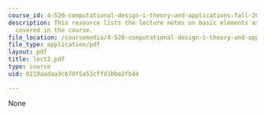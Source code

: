 ```yaml
---
course_id: 4-520-computational-design-i-theory-and-applications-fall-2005
description: This resource lists the lecture notes on basic elements as per the topics
  covered in the course.
file_location: /coursemedia/4-520-computational-design-i-theory-and-applications-fall-2005/0119aadaa3cb70f5a52cffd1bbe2fb44_lect2.pdf
file_type: application/pdf
layout: pdf
title: lect2.pdf
type: course
uid: 0119aadaa3cb70f5a52cffd1bbe2fb44

---
```

None